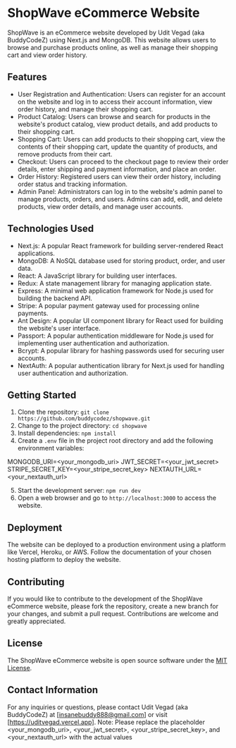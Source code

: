 # ShopWave eCommerce Website

ShopWave is an eCommerce website developed by Udit Vegad (aka BuddyCodeZ) using Next.js and MongoDB. This website allows users to browse and purchase products online, as well as manage their shopping cart and view order history.

## Features

- User Registration and Authentication: Users can register for an account on the website and log in to access their account information, view order history, and manage their shopping cart.
- Product Catalog: Users can browse and search for products in the website's product catalog, view product details, and add products to their shopping cart.
- Shopping Cart: Users can add products to their shopping cart, view the contents of their shopping cart, update the quantity of products, and remove products from their cart.
- Checkout: Users can proceed to the checkout page to review their order details, enter shipping and payment information, and place an order.
- Order History: Registered users can view their order history, including order status and tracking information.
- Admin Panel: Administrators can log in to the website's admin panel to manage products, orders, and users. Admins can add, edit, and delete products, view order details, and manage user accounts.

## Technologies Used

- Next.js: A popular React framework for building server-rendered React applications.
- MongoDB: A NoSQL database used for storing product, order, and user data.
- React: A JavaScript library for building user interfaces.
- Redux: A state management library for managing application state.
- Express: A minimal web application framework for Node.js used for building the backend API.
- Stripe: A popular payment gateway used for processing online payments.
- Ant Design: A popular UI component library for React used for building the website's user interface.
- Passport: A popular authentication middleware for Node.js used for implementing user authentication and authorization.
- Bcrypt: A popular library for hashing passwords used for securing user accounts.
- NextAuth: A popular authentication library for Next.js used for handling user authentication and authorization.

## Getting Started

1. Clone the repository: `git clone https://github.com/buddycodez/shopwave.git`
2. Change to the project directory: `cd shopwave`
3. Install dependencies: `npm install`
4. Create a `.env` file in the project root directory and add the following environment variables:

MONGODB_URI=<your_mongodb_uri>
JWT_SECRET=<your_jwt_secret>
STRIPE_SECRET_KEY=<your_stripe_secret_key>
NEXTAUTH_URL=<your_nextauth_url>

5. Start the development server: `npm run dev`
6. Open a web browser and go to `http://localhost:3000` to access the website.

## Deployment

The website can be deployed to a production environment using a platform like Vercel, Heroku, or AWS. Follow the documentation of your chosen hosting platform to deploy the website.

## Contributing

If you would like to contribute to the development of the ShopWave eCommerce website, please fork the repository, create a new branch for your changes, and submit a pull request. Contributions are welcome and greatly appreciated.

## License

The ShopWave eCommerce website is open source software under the [MIT License](LICENSE).

## Contact Information

For any inquiries or questions, please contact Udit Vegad (aka BuddyCodeZ) at [insanebuddy888@gmail.com] or visit [https://uditvegad.vercel.app].
Note: Please replace the placeholder <your_mongodb_uri>, <your_jwt_secret>, <your_stripe_secret_key>, and <your_nextauth_url> with the actual values
